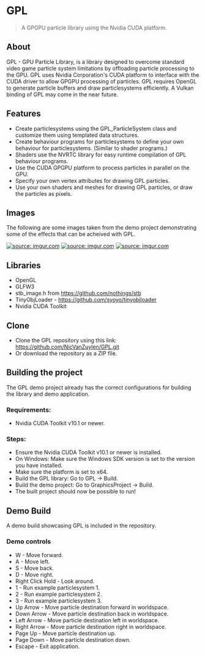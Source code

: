 # GPL
> A GPGPU particle library using the Nvidia CUDA platform.

## About

GPL - GPU Particle Library, is a library designed to overcome standard video game particle system limitations by offloading
particle processing to the GPU. GPL uses Nvidia Corporation's CUDA platform to interface with the CUDA driver to allow GPGPU processing of
particles. GPL requires OpenGL to generate particle buffers and draw particlesystems efficiently. A Vulkan binding of GPL may come in the
near future.

## Features

* Create particlesystems using the GPL_ParticleSystem class and customize them using templated data structures.
* Create behaviour programs for particlesystems to define your own behaviour for particlesystems. (Similar to shader programs.)
* Shaders use the NVRTC library for easy runtime compilation of GPL behaviour programs.
* Use the CUDA GPGPU platform to process particles in parallel on the GPU.
* Specify your own vertex attributes for drawing GPL particles.
* Use your own shaders and meshes for drawing GPL particles, or draw the particles as pixels.

## Images

The following are some images taken from the demo project demonstrating some of the effects that can be acheived with GPL.

<a href="https://imgur.com/Qs95Iev"><img src="https://i.imgur.com/Qs95Iev.png" title="source: imgur.com" /></a>
<a href="https://imgur.com/3R0htE7"><img src="https://i.imgur.com/3R0htE7.png" title="source: imgur.com" /></a>
<a href="https://imgur.com/CLQ4WSN"><img src="https://i.imgur.com/CLQ4WSN.png" title="source: imgur.com" /></a>

## Libraries

* OpenGL
* GLFW3
* stb_image.h from https://github.com/nothings/stb
* TinyObjLoader - https://github.com/syoyo/tinyobjloader
* Nvidia CUDA Toolkit

## Clone

* Clone the GPL repository using this link: https://github.com/NicVanZuylen/GPL.git
* Or download the repository as a ZIP file.

## Building the project

The GPL demo project already has the correct configurations for building the library and demo application.

### Requirements:

* Nvidia CUDA Toolkit v10.1 or newer.

### Steps:

* Ensure the Nvidia CUDA Toolkit v10.1 or newer is installed.
* On Windows: Make sure the Windows SDK version is set to the version you have installed.
* Make sure the platform is set to x64.
* Build the GPL library: Go to GPL -> Build.
* Build the demo project: Go to GraphicsProject -> Build.
* The built project should now be possible to run!

## Demo Build

A demo build showcasing GPL is included in the repository.

### Demo controls

* W - Move forward.
* A - Move left.
* S - Move back.
* D - Move right.
* Right Click Hold - Look around.
* 1 - Run example particlesystem 1.
* 2 - Run example particlesystem 2.
* 3 - Run example particlesystem 3.
* Up Arrow - Move particle destination forward in worldspace.
* Down Arrow - Move particle destination back in worldspace.
* Left Arrow - Move particle destination left in worldspace.
* Right Arrow - Move particle destination right in worldspace.
* Page Up - Move particle destination up.
* Page Down - Move particle destination down.
* Escape - Exit application.
